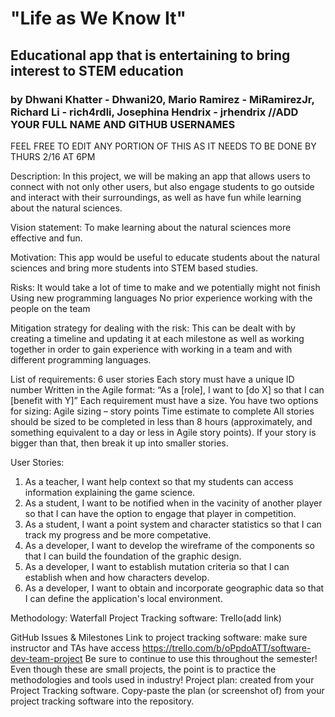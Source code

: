 # "Life as We Know It"
## Educational app that is entertaining to bring interest to STEM education

### by Dhwani Khatter - Dhwani20, Mario Ramirez - MiRamirezJr, Richard Li - rich4rdli, Josephina Hendrix - jrhendrix //ADD YOUR FULL NAME AND GITHUB USERNAMES

FEEL FREE TO EDIT ANY PORTION OF THIS AS IT NEEDS TO BE DONE BY THURS 2/16 AT 6PM

Description: In this project, we will be making an app that allows users to connect with not only other users, but also engage students to go outside and interact with their surroundings, as well as have fun while learning about the natural sciences. 

Vision statement: To make learning about the natural sciences more effective and fun.

Motivation: This app would be useful to educate students about the natural sciences and bring more students into STEM based studies.

Risks:
It would take a lot of time to make and we potentially might not finish
Using new programming languages
No prior experience working with the people on the team

Mitigation strategy for dealing with the risk: This can be dealt with by creating a timeline and updating it at each milestone as well as working together in order to gain experience with working in a team and with different programming languages.

List of requirements:
6 user stories
Each story must have a unique ID number
Written in the Agile format: “As a [role], I want to [do X] so that I can [benefit with Y]”
Each requirement must have a size. You have two options for sizing:
Agile sizing – story points
Time estimate to complete
All stories should be sized to be completed in less than 8 hours (approximately, and something equivalent to a day or less in Agile story points). If your story is bigger than that, then break it up into smaller stories.

User Stories:
1. As a teacher, I want help context so that my students can access information explaining the game science.
2. As a student, I want to be notified when in the vacinity of another player so that I can have the option to engage that player in competition.
3. As a student, I want a point system and character statistics so that I can track my progress and be more competative.
4. As a developer, I want to develop the wireframe of the components so that I can build the foundation of the graphic design.
5. As a developer, I want to establish mutation criteria so that I can establish when and how characters develop.
6. As a developer, I want to obtain and incorporate geographic data so that I can define the application's local environment.


Methodology: Waterfall 
Project Tracking software: Trello(add link) 

GitHub Issues & Milestones
Link to project tracking software: make sure instructor and TAs have access https://trello.com/b/oPpdoATT/software-dev-team-project
Be sure to continue to use this throughout the semester! Even though these are small projects, the point is to practice the methodologies and tools used in industry!
Project plan: created from your Project Tracking software. Copy-paste the plan (or screenshot of) from your project tracking software into the repository.

